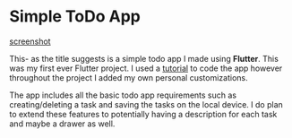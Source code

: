 # Simple ToDo App

[screenshot](assets/screenshot.png)

This- as the title suggests is a simple todo app I made using **Flutter**. This was my first ever Flutter project. I used a [tutorial](https://www.youtube.com/watch?v=TclK5gNM_PM) to code the app however throughout the project I added my own personal customizations.

The app includes all the basic todo app requirements such as creating/deleting a task and saving the tasks on the local device. I do plan to extend these features to potentially having a description for each task and maybe a drawer as well.